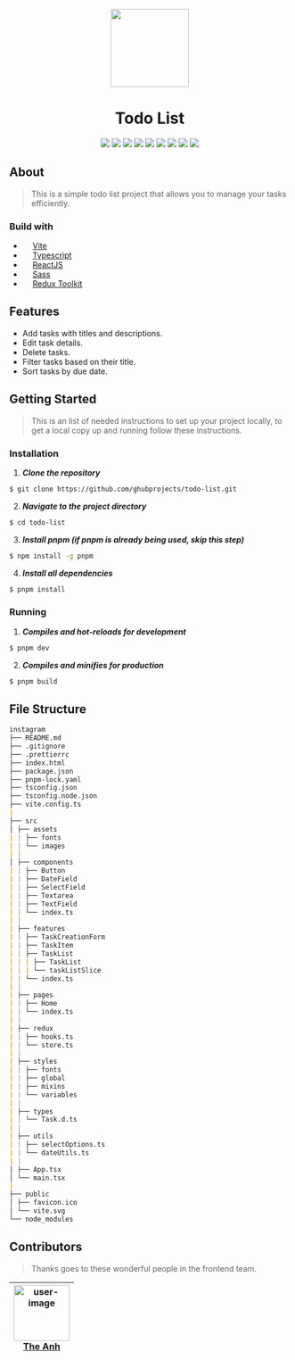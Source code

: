 <p align="center">
  <img src="https://github.com/ghubprojects/todo-list/assets/83504674/fcbda2d2-4eed-4391-820a-41807cfea5f9" width="140" >
</p>
<h1 align="center">Todo List</h1>
<div align="center">
  <img src="https://img.shields.io/github/contributors/ghubprojects/todo-list" />
  <img src="https://img.shields.io/github/issues/ghubprojects/todo-list" />
  <img src="https://img.shields.io/github/forks/ghubprojects/todo-list" />
  <img src="https://img.shields.io/github/stars/ghubprojects/todo-list" />
  <img src="https://img.shields.io/github/license/ghubprojects/todo-list" />
  <img src="https://img.shields.io/github/languages/count/ghubprojects/todo-list" />
  <img src="https://img.shields.io/github/languages/top/ghubprojects/todo-list" />
  <img src="https://img.shields.io/github/languages/code-size/ghubprojects/todo-list" />
  <img src="https://img.shields.io/github/issues-pr-raw/ghubprojects/todo-list" />
</div>

## About

> This is a simple todo list project that allows you to manage your tasks efficiently.

### Build with

-   <img src="https://vitejs.dev/logo.svg" width="14"/>&nbsp;[Vite](https://vitejs.dev/)
-   <img src="https://upload.wikimedia.org/wikipedia/commons/thumb/4/4c/Typescript_logo_2020.svg/1200px-Typescript_logo_2020.svg.png" width="14"/>&nbsp;[Typescript](https://www.typescriptlang.org/)
-   <img src="https://github.com/ghubprojects/instagram/assets/83504674/0565b27a-02ae-467e-99cf-093ee913a185" width="14"/>&nbsp;[ReactJS](https://react.dev/)
-   <img src="https://sass-lang.com/assets/img/logos/logo-b6e1ef6e.svg" width="14"/>&nbsp;[Sass](https://sass-lang.com/)
-   <img src="https://d33wubrfki0l68.cloudfront.net/0834d0215db51e91525a25acf97433051f280f2f/c30f5/img/redux.svg" width="14"/>&nbsp;[Redux Toolkit](https://redux-toolkit.js.org/)

## Features

-   Add tasks with titles and descriptions.
-   Edit task details.
-   Delete tasks.
-   Filter tasks based on their title.
-   Sort tasks by due date.

## Getting Started

> This is an list of needed instructions to set up your project locally, to get a local copy up and running follow these instructions.

### Installation

1. **_Clone the repository_**

```sh
$ git clone https://github.com/ghubprojects/todo-list.git
```

2. **_Navigate to the project directory_**

```sh
$ cd todo-list
```

3. **_Install pnpm (if pnpm is already being used, skip this step)_**

```sh
$ npm install -g pnpm
```

4. **_Install all dependencies_**

```sh
$ pnpm install
```

### Running

1. **_Compiles and hot-reloads for development_**

```sh
$ pnpm dev
```

2. **_Compiles and minifies for production_**

```sh
$ pnpm build
```

## File Structure

```md
instagram
├── README.md
├── .gitignore
├── .prettierrc
├── index.html
├── package.json
├── pnpm-lock.yaml
├── tsconfig.json
├── tsconfig.node.json
├── vite.config.ts
|
├── src
│ ├── assets
| | ├── fonts
| | └── images
| |
│ ├── components
| | ├── Button
| | ├── DateField
| | ├── SelectField
| | ├── Textarea
| | ├── TextField
| | └── index.ts
| |
| ├── features
| | ├── TaskCreationForm
| | ├── TaskItem
| | ├── TaskList
| | | ├── TaskList
| | | └── taskListSlice
| | └── index.ts
| |
| ├── pages
| | ├── Home
| | └── index.ts
| |
| ├── redux
| | ├── hooks.ts
| | └── store.ts
| |
| ├── styles
| | ├── fonts
| | ├── global
| | ├── mixins
| | └── variables
| |
| ├── types
| | └── Task.d.ts
| |
| ├── utils
| | ├── selectOptions.ts
| | └── dateUtils.ts
| |
│ ├── App.tsx
│ └── main.tsx
|
├── public
│ ├── favicon.ico
│ └── vite.svg
└── node_modules
```

## Contributors

> Thanks goes to these wonderful people in the frontend team.

| <img src="https://github-production-user-asset-6210df.s3.amazonaws.com/83504674/242248844-6a937701-fda2-49c7-8988-d6cb81dc6e82.jpg" width="100px" alt="user-image"/><br />[The Anh](https://github.com/ghubprojects) |
| :------------------------------------------------------------------------------------------------------------------------------------------------------------------------------------------------------------------: |
